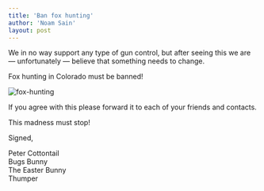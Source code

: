```yaml
---
title: 'Ban fox hunting'
author: 'Noam Sain'
layout: post
---
```


We in no way support any type of gun control, but after seeing this we are — unfortunately — believe that something needs to change.

Fox hunting in Colorado must be banned!

![fox-hunting](/assets/2014-12-fox-hunting.jpg)

If you agree with this please forward it to each of your friends and contacts.

This madness must stop!

Signed,

Peter Cottontail  
Bugs Bunny  
The Easter Bunny  
Thumper